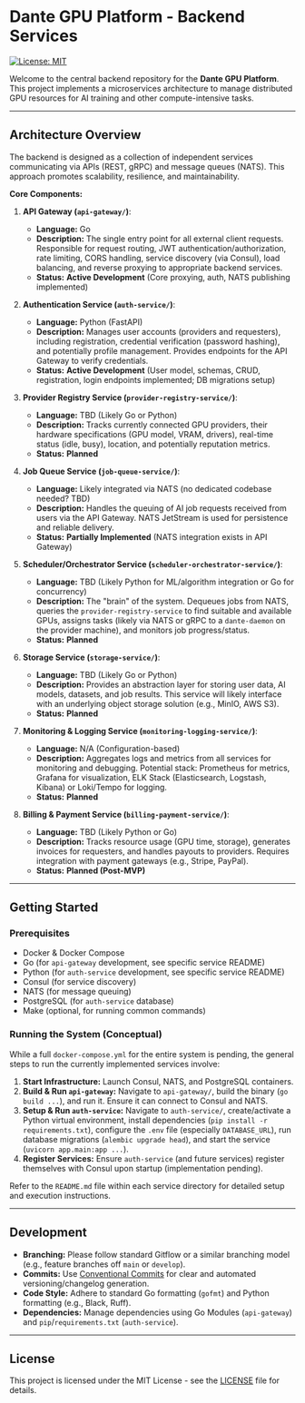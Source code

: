 # Dante GPU Platform - Backend Services

[![License: MIT](https://img.shields.io/badge/License-MIT-yellow.svg)](https://opensource.org/licenses/MIT)

Welcome to the central backend repository for the **Dante GPU Platform**. This project implements a microservices architecture to manage distributed GPU resources for AI training and other compute-intensive tasks.

---

## Architecture Overview

The backend is designed as a collection of independent services communicating via APIs (REST, gRPC) and message queues (NATS). This approach promotes scalability, resilience, and maintainability.

**Core Components:**

1.  **API Gateway (`api-gateway/`)**: 
    *   **Language:** Go
    *   **Description:** The single entry point for all external client requests. Responsible for request routing, JWT authentication/authorization, rate limiting, CORS handling, service discovery (via Consul), load balancing, and reverse proxying to appropriate backend services.
    *   **Status:** **Active Development** (Core proxying, auth, NATS publishing implemented)

2.  **Authentication Service (`auth-service/`)**:
    *   **Language:** Python (FastAPI)
    *   **Description:** Manages user accounts (providers and requesters), including registration, credential verification (password hashing), and potentially profile management. Provides endpoints for the API Gateway to verify credentials.
    *   **Status:** **Active Development** (User model, schemas, CRUD, registration, login endpoints implemented; DB migrations setup)

3.  **Provider Registry Service (`provider-registry-service/`)**:
    *   **Language:** TBD (Likely Go or Python)
    *   **Description:** Tracks currently connected GPU providers, their hardware specifications (GPU model, VRAM, drivers), real-time status (idle, busy), location, and potentially reputation metrics.
    *   **Status:** **Planned**

4.  **Job Queue Service (`job-queue-service/`)**:
    *   **Language:** Likely integrated via NATS (no dedicated codebase needed? TBD)
    *   **Description:** Handles the queuing of AI job requests received from users via the API Gateway. NATS JetStream is used for persistence and reliable delivery.
    *   **Status:** **Partially Implemented** (NATS integration exists in API Gateway)

5.  **Scheduler/Orchestrator Service (`scheduler-orchestrator-service/`)**:
    *   **Language:** TBD (Likely Python for ML/algorithm integration or Go for concurrency)
    *   **Description:** The "brain" of the system. Dequeues jobs from NATS, queries the `provider-registry-service` to find suitable and available GPUs, assigns tasks (likely via NATS or gRPC to a `dante-daemon` on the provider machine), and monitors job progress/status.
    *   **Status:** **Planned**

6.  **Storage Service (`storage-service/`)**:
    *   **Language:** TBD (Likely Go or Python)
    *   **Description:** Provides an abstraction layer for storing user data, AI models, datasets, and job results. This service will likely interface with an underlying object storage solution (e.g., MinIO, AWS S3).
    *   **Status:** **Planned**

7.  **Monitoring & Logging Service (`monitoring-logging-service/`)**:
    *   **Language:** N/A (Configuration-based)
    *   **Description:** Aggregates logs and metrics from all services for monitoring and debugging. Potential stack: Prometheus for metrics, Grafana for visualization, ELK Stack (Elasticsearch, Logstash, Kibana) or Loki/Tempo for logging.
    *   **Status:** **Planned**

8.  **Billing & Payment Service (`billing-payment-service/`)**:
    *   **Language:** TBD (Likely Python or Go)
    *   **Description:** Tracks resource usage (GPU time, storage), generates invoices for requesters, and handles payouts to providers. Requires integration with payment gateways (e.g., Stripe, PayPal).
    *   **Status:** **Planned (Post-MVP)**

---

## Getting Started

### Prerequisites

*   Docker & Docker Compose
*   Go (for `api-gateway` development, see specific service README)
*   Python (for `auth-service` development, see specific service README)
*   Consul (for service discovery)
*   NATS (for message queuing)
*   PostgreSQL (for `auth-service` database)
*   Make (optional, for running common commands)

### Running the System (Conceptual)

While a full `docker-compose.yml` for the entire system is pending, the general steps to run the currently implemented services involve:

1.  **Start Infrastructure:** Launch Consul, NATS, and PostgreSQL containers.
2.  **Build & Run `api-gateway`:** Navigate to `api-gateway/`, build the binary (`go build ...`), and run it. Ensure it can connect to Consul and NATS.
3.  **Setup & Run `auth-service`:** Navigate to `auth-service/`, create/activate a Python virtual environment, install dependencies (`pip install -r requirements.txt`), configure the `.env` file (especially `DATABASE_URL`), run database migrations (`alembic upgrade head`), and start the service (`uvicorn app.main:app ...`).
4.  **Register Services:** Ensure `auth-service` (and future services) register themselves with Consul upon startup (implementation pending).

Refer to the `README.md` file within each service directory for detailed setup and execution instructions.

---

## Development

*   **Branching:** Please follow standard Gitflow or a similar branching model (e.g., feature branches off `main` or `develop`).
*   **Commits:** Use [Conventional Commits](https://www.conventionalcommits.org/) for clear and automated versioning/changelog generation.
*   **Code Style:** Adhere to standard Go formatting (`gofmt`) and Python formatting (e.g., Black, Ruff).
*   **Dependencies:** Manage dependencies using Go Modules (`api-gateway`) and `pip`/`requirements.txt` (`auth-service`).

---

## License

This project is licensed under the MIT License - see the [LICENSE](LICENSE) file for details.